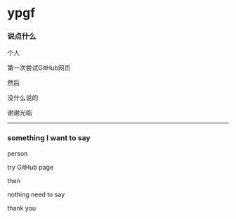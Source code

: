 # ypgf

### 说点什么

个人   

第一次尝试GitHub网页   

然后   

没什么说的   

谢谢光临   

---   

### something I want to say

person   

try GitHub page   

then   

nothing need to say   

thank you   

